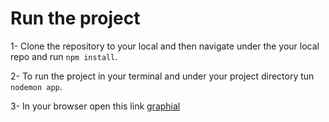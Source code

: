 # Run the project
1- Clone the repository to your local and then navigate under the your local repo and run `npm install`.

2- To run the project in your terminal and under your project directory tun `nodemon app`.

3- In your browser open this link [graphial](http://localhost:4000/graphql?)